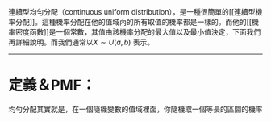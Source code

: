 連續型均勻分配（continuous uniform distribution），是一種很簡單的[[連續型機率分配]]。這種機率分配在他的值域內的所有取值的機率都是一樣的。而他的[[機率密度函數]]是一個常數，其值由該機率分配的最大值以及最小值決定，下面我們再詳細說明。而我們通常以$X\sim U(a,b)$ 表示。
- - -
# 定義＆PMF：
均勻分配其實就是，在一個隨機變數的值域裡面，你隨機取一個等長的區間的機率